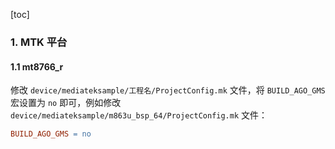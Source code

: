 [toc]

### 1. MTK 平台

#### 1.1 mt8766_r

修改 `device/mediateksample/工程名/ProjectConfig.mk` 文件，将 `BUILD_AGO_GMS` 宏设置为 `no` 即可，例如修改 `device/mediateksample/m863u_bsp_64/ProjectConfig.mk` 文件：

```makefile
BUILD_AGO_GMS = no
```

